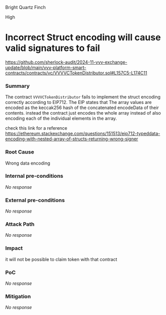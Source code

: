 Bright Quartz Finch

High

# Incorrect Struct encoding will cause valid signatures to fail

https://github.com/sherlock-audit/2024-11-vvv-exchange-update/blob/main/vvv-platform-smart-contracts/contracts/vc/VVVVCTokenDistributor.sol#L157C5-L174C11

### Summary

The contract `VVVVCTokenDistributor` fails to implement the struct encoding correctly according to EIP712.
The EIP states that The array values are encoded as the keccak256 hash of the concatenated encodeData of their contents.
instead the contract just encodes the whole array instead of also encoding each of the individual elements in the array.

check this link for a reference https://ethereum.stackexchange.com/questions/151513/eip712-typeddata-encoding-with-nested-array-of-structs-returning-wrong-signer

### Root Cause

Wrong data encoding

### Internal pre-conditions

_No response_

### External pre-conditions

_No response_

### Attack Path

_No response_

### Impact

it will not be possible to claim token with that contract

### PoC

_No response_

### Mitigation

_No response_